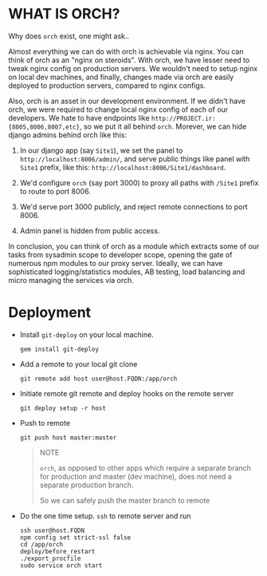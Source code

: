 WHAT IS ORCH?
=============

Why does `orch` exist, one might ask..

Almost everything we can do with orch is achievable via nginx. You can think of
orch as an "nginx on steroids". With orch, we have lesser need to tweak nginx
config on production servers. We wouldn't need to setup nginx on local dev
machines, and finally, changes made via orch are easily deployed to production
servers, compared to nginx configs.

Also, orch is an asset in our development environment. If we didn't have orch,
we were required to change local nginx config of each of our developers. We hate
to have endpoints like `http://PROJECT.ir:{8005,8006,8007,etc}`, so we put it
all behind `orch`. Morever, we can hide django admins behind orch like this:

1. In our django app (say `Site1`), we set the panel to
   `http://localhost:8006/admin/`, and serve public things like panel with
   `Site1` prefix, like this: `http://localhost:8006/Site1/dashboard`.

2. We'd configure `orch` (say port 3000) to proxy all paths with `/Site1` prefix
   to route to port 8006.

3. We'd serve port 3000 publicly, and reject remote connections to port 8006.

4. Admin panel is hidden from public access.

In conclusion, you can think of orch as a module which extracts some of our
tasks from sysadmin scope to developer scope, opening the gate of numerous npm
modules to our proxy server. Ideally, we can have sophisticated
logging/statistics modules, AB testing, load balancing and micro managing the
services via orch.


Deployment
==========

*   Install `git-deploy` on your local machine.

        gem install git-deploy

*   Add a remote to your local git clone

        git remote add host user@host.FQDN:/app/orch

*   Initiate remote git remote and deploy hooks on the remote server

        git deploy setup -r host

*   Push to remote

        git push host master:master

    > NOTE
    >
    > `orch`, as opposed to other apps which require a separate
    > branch for production and master (dev machine),
    > does not need a separate production branch.
    >
    > So we can safely push the master branch to remote

*   Do the one time setup. `ssh` to remote server and run

        ssh user@host.FQDN
        npm config set strict-ssl false
        cd /app/orch
        deploy/before_restart
        ./export_procfile
        sudo service orch start
